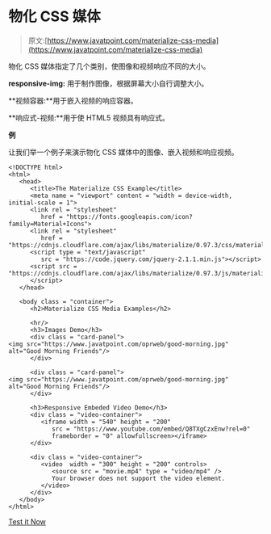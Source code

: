 # 物化 CSS 媒体

> 原文:[https://www.javatpoint.com/materialize-css-media](https://www.javatpoint.com/materialize-css-media)

物化 CSS 媒体指定了几个类别，使图像和视频响应不同的大小。

**responsive-img:** 用于制作图像，根据屏幕大小自行调整大小。

**视频容器:**用于嵌入视频的响应容器。

**响应式-视频:**用于使 HTML5 视频具有响应式。

**例**

让我们举一个例子来演示物化 CSS 媒体中的图像、嵌入视频和响应视频。

```
<!DOCTYPE html>
<html>
   <head>
      <title>The Materialize CSS Example</title>
      <meta name = "viewport" content = "width = device-width, initial-scale = 1">      
      <link rel = "stylesheet"
         href = "https://fonts.googleapis.com/icon?family=Material+Icons">
      <link rel = "stylesheet"
         href = "https://cdnjs.cloudflare.com/ajax/libs/materialize/0.97.3/css/materialize.min.css">
      <script type = "text/javascript"
         src = "https://code.jquery.com/jquery-2.1.1.min.js"></script>           
      <script src = "https://cdnjs.cloudflare.com/ajax/libs/materialize/0.97.3/js/materialize.min.js">
      </script>             
   </head>

   <body class = "container"> 
      <h2>Materialize CSS Media Examples</h2>

      <hr/>
      <h3>Images Demo</h3>
      <div class = "card-panel">
<img src="https://www.javatpoint.com/oprweb/good-morning.jpg" alt="Good Morning Friends"/>  	
      </div>

      <div class = "card-panel">
<img src="https://www.javatpoint.com/oprweb/good-morning.jpg" alt="Good Morning Friends"/>  	 
      </div>

      <h3>Responsive Embeded Video Demo</h3>
      <div class = "video-container">
         <iframe width = "540" height = "200"
            src = "https://www.youtube.com/embed/Q8TXgCzxEnw?rel=0"
            frameborder = "0" allowfullscreen></iframe>
      </div>

      <div class = "video-container">
         <video  width = "300" height = "200" controls>
            <source src = "movie.mp4" type = "video/mp4" />
            Your browser does not support the video element.
         </video>
      </div>
   </body>
</html>

```

[Test it Now](https://www.javatpoint.com/oprweb/test.jsp?filename=materializecssmedia1)